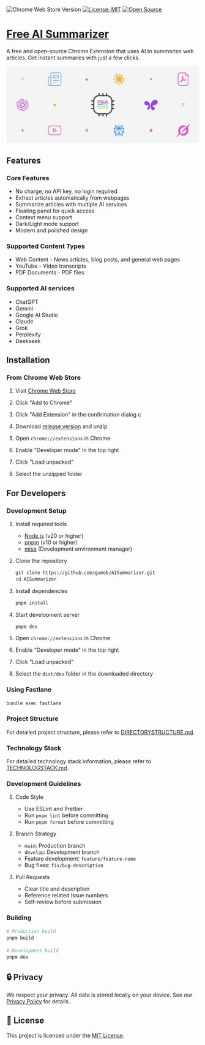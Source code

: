 ![Chrome Web Store Version](https://img.shields.io/chrome-web-store/v/ojofnhnjhhjfpgenkakhpajjeidplidd?style=flat&label=Chrome%20Extension)
[![License: MIT](https://img.shields.io/badge/License-MIT-yellow.svg)](https://opensource.org/licenses/MIT)
[![Open Source](https://img.shields.io/badge/Open%20Source-Yes-blue.svg)](https://github.com/gumob/AISummarizer)

# [Free AI Summarizer](https://github.com/gumob/AISummarizer)

A free and open-source Chrome Extension that uses AI to summarize web articles. Get instant summaries with just a few clicks.

<img src="https://raw.githubusercontent.com/gumob/AISummarizer/refs/heads/main/screenshot.png" alt="Banner">

## Features

### Core Features

- No charge, no API key, no login required
- Extract articles automatically from webpages
- Summarize articles with multiple AI services
- Floating panel for quick access
- Context menu support
- Dark/Light mode support
- Modern and polished design

### Supported Content Types

- Web Content - News articles, blog posts, and general web pages
- YouTube - Video transcripts
- PDF Documents - PDF files

### Supported AI services

- ChatGPT
- Gemini
- Google AI Studio
- Claude
- Grok
- Perplexity
- Deekseek

## Installation

### From Chrome Web Store

1. Visit [Chrome Web Store](https://chromewebstore.google.com/detail/free-ai-summarizer/ojofnhnjhhjfpgenkakhpajjeidplidd)
2. Click "Add to Chrome"
3. Click "Add Extension" in the confirmation dialog
   c

4. Download [release version](https://github.com/gumob/TagExtensionManager/releases) and unzip
5. Open `chrome://extensions` in Chrome
6. Enable "Developer mode" in the top right
7. Click "Load unpacked"
8. Select the unzipped folder

## For Developers

### Development Setup

1. Install required tools

   - [Node.js](https://nodejs.org/) (v20 or higher)
   - [pnpm](https://pnpm.io/) (v10 or higher)
   - [mise](https://mise.jdx.dev/) (Development environment manager)

2. Clone the repository

   ```bash
   git clone https://github.com/gumob/AISummarizer.git
   cd AISummarizer
   ```

3. Install dependencies

   ```bash
   pnpm install
   ```

4. Start development server

   ```bash
   pnpm dev
   ```

5. Open `chrome://extensions` in Chrome
6. Enable "Developer mode" in the top right
7. Click "Load unpacked"
8. Select the `dist/dev` folder in the downloaded directory

### Using Fastlane

```bash
bundle exec fastlane
```

### Project Structure

For detailed project structure, please refer to [DIRECTORYSTRUCTURE.md](./DIRECTORYSTRUCTURE.md).

### Technology Stack

For detailed technology stack information, please refer to [TECHNOLOGSTACK.md](./TECHNOLOGSTACK.md).

### Development Guidelines

1. Code Style

   - Use ESLint and Prettier
   - Run `pnpm lint` before committing
   - Run `pnpm format` before committing

2. Branch Strategy

   - `main`: Production branch
   - `develop`: Development branch
   - Feature development: `feature/feature-name`
   - Bug fixes: `fix/bug-description`

3. Pull Requests
   - Clear title and description
   - Reference related issue numbers
   - Self-review before submission

### Building

```bash
# Production build
pnpm build

# Development build
pnpm dev
```

## 🔒 Privacy

We respect your privacy. All data is stored locally on your device. See our [Privacy Policy](./PRIVACY.md) for details.

## 📝 License

This project is licensed under the [MIT License](./LICENSE).
